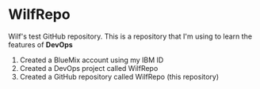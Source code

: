 # WilfRepo
Wilf's test GitHub repository. 
This is a repository that I'm using to learn the features of **DevOps**

1. Created a BlueMix account using my IBM ID
2. Created a DevOps project called WilfRepo
2. Created a GitHub repository called WilfRepo (this repository)
